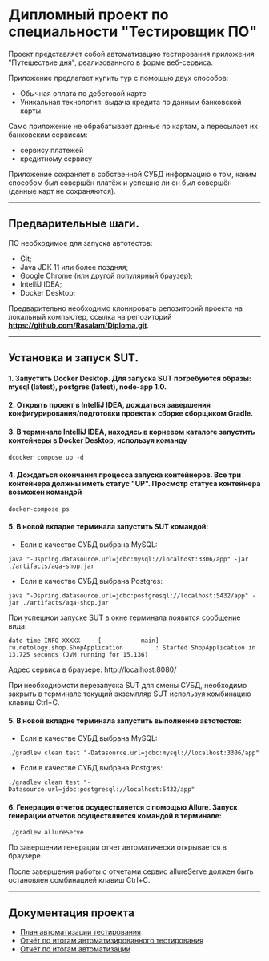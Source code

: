 # Дипломный проект по специальности "Тестировщик ПО" 

Проект представляет собой автоматизацию тестирования приложения "Путешествие дня", реализованного в форме веб-сервиса.

Приложение предлагает купить тур с помощью двух способов:

- Обычная оплата по дебетовой карте
- Уникальная технология: выдача кредита по данным банковской карты

Само приложение не обрабатывает данные по картам, а пересылает их банковским сервисам:

- сервису платежей
- кредитному сервису

Приложение сохраняет в собственной СУБД информацию о том, каким способом был совершён платёж и успешно ли он был совершён (данные карт не сохраняются).

---

## Предварительные шаги.

ПО необходимое для запуска автотестов:

- Git;
- Java JDK 11 или более поздняя;
- Google Chrome (или другой популярный браузер);
- IntelliJ IDEA;
- Docker Desktop;

Предварительно необходимо клонировать репозиторий проекта на локальный компьютер, ссылка на репозиторий **https://github.com/Rasalam/Diploma.git**. 

---

## Установка и запуск SUT.

#### 1. Запустить Docker Desktop. Для запуска SUT потребуются образы: mysql (latest), postgres (latest), node-app 1.0.  

#### 2. Открыть проект в IntelliJ IDEA, дождаться завершения конфигурирования/подготовки проекта к сборке сборщиком Gradle.   

#### 3. В терминале IntelliJ IDEA, находясь в корневом каталоге запустить контейнеры в Docker Desktop, используя команду   

```
dcocker compose up -d
```
#### 4. Дождаться окончания процесса запуска контейнеров. Все три контейнера должны иметь статус "UP". Просмотр статуса контейнера возможен командой 

```
docker-compose ps
```

#### 5. В новой вкладке терминала запустить SUT командой:
- Если в качестве СУБД выбрана MySQL:
```
java "-Dspring.datasource.url=jdbc:mysql://localhost:3306/app" -jar ./artifacts/aqa-shop.jar
```
* Если в качестве СУБД выбрана Postgres:
```
java "-Dspring.datasource.url=jdbc:postgresql://localhost:5432/app" -jar ./artifacts/aqa-shop.jar
```
При успешнои запуске SUT в окне терминала появится сообщение вида:

```
date time INFO XXXXX --- [           main] ru.netology.shop.ShopApplication         : Started ShopApplication in 13.725 seconds (JVM running for 15.136)
```
Адрес сервиса в браузере: http://localhost:8080/

При необходиомсти перезапуска SUT для смены СУБД, необходимо закрыть в терминале текущий экземпляр SUT используя комбинацию клавиш Ctrl+C.

#### 5. В новой вкладке терминала запустить выполнение автотестов:
- Если в качестве СУБД выбрана MySQL:
```
./gradlew clean test "-Datasource.url=jdbc:mysql://localhost:3306/app"
```
* Если в качестве СУБД выбрана Postgres:
```
./gradlew clean test "-Datasource.url=jdbc:postgresql://localhost:5432/app"
```
#### 6. Генерация отчетов осуществляется с помощью Allure. Запуск генерации отчетов осуществляется командой в терминале:

```
./gradlew allureServe
```

По завершении генерации отчет автоматически открывается в браузере.

После завершения работы с отчетами сервис allureServe должен быть остановлен сомбинацией клавиш Ctrl+C.

---

## Документация проекта

- [План автоматизации тестирования](https://github.com/Rasalam/Diploma/blob/cdada8454a795ac8cceab86b2522f6a09663cdf5/documents/Plan.md)
- [Отчёт по итогам автоматизированного тестирования](https://github.com/Rasalam/Diploma/blob/cdada8454a795ac8cceab86b2522f6a09663cdf5/documents/Report.md)
- [Отчёт по итогам автоматизации](https://github.com/Rasalam/Diploma/blob/cdada8454a795ac8cceab86b2522f6a09663cdf5/documents/Summary.md)
